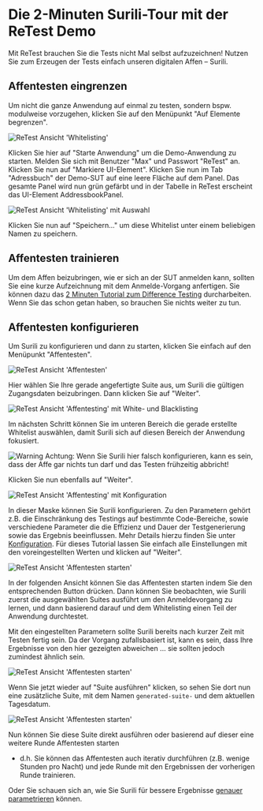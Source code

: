 Die 2-Minuten Surili-Tour mit der ReTest Demo
=============================================

Mit ReTest brauchen Sie die Tests nicht Mal selbst aufzuzeichnen! Nutzen Sie zum Erzeugen der Tests einfach unseren digitalen Affen – Surili.

Affentesten eingrenzen
----------------------

Um nicht die ganze Anwendung auf einmal zu testen, sondern bspw. modulweise vorzugehen, klicken Sie auf den Menüpunkt "Auf Elemente begrenzen".

![ReTest Ansicht 'Whitelisting'](2-min-surili-demo-tutorial-1.png)

Klicken Sie hier auf "Starte Anwendung" um die Demo-Anwendung zu starten. Melden Sie sich mit Benutzer "Max" und Passwort "ReTest" an.
Klicken Sie nun auf "Markiere UI-Element". Klicken Sie nun im Tab "Adressbuch" der Demo-SUT auf eine leere Fläche auf dem Panel. 
Das gesamte Panel wird nun grün gefärbt und in der Tabelle in ReTest erscheint das UI-Element AddressbookPanel.

![ReTest Ansicht 'Whitelisting' mit Auswahl](2-min-surili-demo-tutorial-2.png)

Klicken Sie nun auf "Speichern..." um diese Whitelist unter einem beliebigen Namen zu speichern.

Affentesten trainieren
----------------------

Um dem Affen beizubringen, wie er sich an der SUT anmelden kann, sollten Sie eine kurze Aufzeichnung mit dem Anmelde-Vorgang anfertigen.
Sie können dazu das [2 Minuten Tutorial zum Difference Testing](2-min-diff-testing-demo-tutorial.md) durcharbeiten.
Wenn Sie das schon getan haben, so brauchen Sie nichts weiter zu tun.

Affentesten konfigurieren
-------------------------

Um Surili zu konfigurieren und dann zu starten, klicken Sie einfach auf den Menüpunkt "Affentesten".

![ReTest Ansicht 'Affentesten'](2-min-surili-demo-tutorial-3.png)

Hier wählen Sie Ihre gerade angefertigte Suite aus, um Surili die gültigen Zugangsdaten beizubringen.
Dann klicken Sie auf "Weiter".

![ReTest Ansicht 'Affentesting' mit White- und Blacklisting](2-min-surili-demo-tutorial-4.png)

Im nächsten Schritt können Sie im unteren Bereich die gerade erstellte Whitelist auswählen, damit Surili sich auf diesen Bereich der Anwendung fokusiert.

![Warning](../../icons/warning.png) Achtung: Wenn Sie Surili hier falsch konfigurieren, kann es sein, dass der Affe gar nichts tun darf und das Testen frühzeitig abbricht!

Klicken Sie nun ebenfalls auf "Weiter".

![ReTest Ansicht 'Affentesting' mit Konfiguration](2-min-surili-demo-tutorial-5.png)

In dieser Maske können Sie Surili konfigurieren. 
Zu den Parametern gehört z.B. die Einschränkung des Testings auf bestimmte Code-Bereiche,
sowie verschiedene Parameter die die Effizienz und Dauer der Testgenerierung sowie das Ergebnis beeinflussen.
Mehr Details hierzu finden Sie unter [Konfiguration](../konfiguration).
Für dieses Tutorial lassen Sie einfach alle Einstellungen mit den voreingestellten Werten und klicken auf "Weiter".

![ReTest Ansicht 'Affentesten starten'](2-min-surili-demo-tutorial-6.png)

In der folgenden Ansicht können Sie das Affentesten starten indem Sie den entsprechenden Button drücken.
Dann können Sie beobachten, wie Surili zuerst die ausgewählten Suites ausführt um den Anmeldevorgang zu lernen, 
und dann basierend darauf und dem Whitelisting einen Teil der Anwendung durchtestet.

Mit den eingestellten Parametern sollte Surili bereits nach kurzer Zeit mit Testen fertig sein.
Da der Vorgang zufallsbasiert ist, kann es sein, dass Ihre Ergebnisse von den hier gezeigten abweichen ...
sie sollten jedoch zumindest ähnlich sein.

![ReTest Ansicht 'Affentesten starten'](2-min-surili-demo-tutorial-7.png)

Wenn Sie jetzt wieder auf "Suite ausführen" klicken, so sehen Sie dort nun eine zusätzliche Suite, 
mit dem Namen `generated-suite-` und dem aktuellen Tagesdatum.

![ReTest Ansicht 'Affentesten starten'](2-min-surili-demo-tutorial-8.png)

Nun können Sie diese Suite direkt ausführen oder basierend auf dieser eine weitere Runde Affentesten starten
- d.h. Sie können das Affentesten auch iterativ durchführen (z.B. wenige Stunden pro Nacht) 
und jede Runde mit den Ergebnissen der vorherigen Runde trainieren.

Oder Sie schauen sich an, wie Sie Surili für bessere Ergebnisse [genauer parametrieren](../konfiguration) können.

